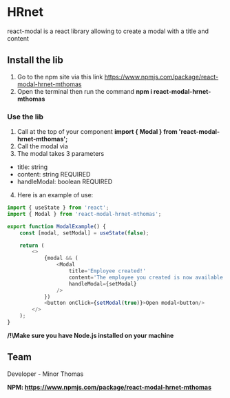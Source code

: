 # HRnet

react-modal is a react library allowing to create a modal with a title and content

## Install the lib
1. Go to the npm site via this link https://www.npmjs.com/package/react-modal-hrnet-mthomas
2. Open the terminal then run the command __npm i react-modal-hrnet-mthomas__

### Use the lib

1. Call at the top of your component __import { Modal } from 'react-modal-hrnet-mthomas';__
2. Call the modal via <Modal/>
3. The modal takes 3 parameters
  - title: string 
  - content: string REQUIRED
  - handleModal: boolean REQUIRED
4. Here is an example of use:
```javascript
import { useState } from 'react';
import { Modal } from 'react-modal-hrnet-mthomas';

export function ModalExample() {
    const [modal, setModal] = useState(false);

    return (
        <>
            {modal && (
                <Modal
                    title='Employee created!'
                    content='The employee you created is now available in the "employee list" tab'
                    handleModal={setModal}
                />
            })
            <button onClick={setModal(true)}>Open modal<button/>
        </>
    );
}

```

__/!\Make sure you have Node.js installed on your machine__

## Team

Developer - Minor Thomas

__NPM: https://www.npmjs.com/package/react-modal-hrnet-mthomas__
